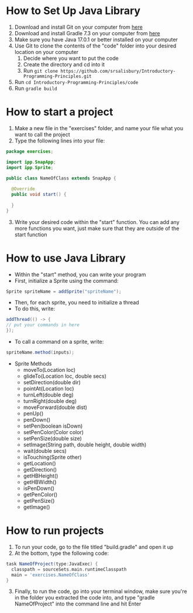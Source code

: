 # How to Set Up Java Library

1. Download and install Git on your computer from [here](https://git-scm.com/downloads)
2. Download and install Gradle 7.3 on your computer from [here](https://gradle.org/install/)
3. Make sure you have Java 17.0.1 or better installed on your computer
4. Use Git to clone the contents of the "code" folder into your desired location on your computer
   1. Decide where you want to put the code
   2. Create the directory and cd into it
   3. Run `git clone https://github.com/srsalisbury/Introductory-Programming-Principles.git`
5. Run `cd Introductory-Programming-Principles/code`
6. Run `gradle build`

# How to start a project

1. Make a new file in the "exercises" folder, and name your file what you want to call the project
2. Type the following lines into your file:

```java
package exercises;

import ipp.SnapApp;
import ipp.Sprite;

public class NameOfClass extends SnapApp {
  
  @Override
  public void start() {
  
  }
}
```

3. Write your desired code within the "start" function. You can add any more functions you want, just make sure that they are outside of the start function

# How to use Java Library

* Within the "start" method, you can write your program
* First, initialize a Sprite using the command:

```java
Sprite spriteName = addSprite("spriteName");
```

* Then, for each sprite, you need to initialize a thread
* To do this, write:

```java
addThread(() -> {
// put your commands in here
});
```

* To call a command on a sprite, write:

```java
spriteName.method(inputs);
```

* Sprite Methods
  * moveTo(Location loc)
  * glideTo(Location loc, double secs)
  * setDirection(double dir)
  * pointAt(Location loc)
  * turnLeft(double deg)
  * turnRight(double deg)
  * moveForward(double dist)
  * penUp()
  * penDown()
  * setPen(boolean isDown)
  * setPenColor(Color color)
  * setPenSize(double size)
  * setImage(String path, double height, double width)
  * wait(double secs)
  * isTouching(Sprite other)
  * getLocation()
  * getDirection()
  * getHBHeight()
  * getHBWidth()
  * isPenDown()
  * getPenColor()
  * getPenSize()
  * getImage()

# How to run projects

1. To run your code, go to the file titled "build.gradle" and open it up
2. At the bottom, type the following code:

```gradle
task NameOfProject(type:JavaExec) {
  classpath = sourceSets.main.runtimeClasspath
  main = 'exercises.NameOfClass'
}
```

3. Finally, to run the code, go into your terminal window, make sure you're in the folder you extracted the code into, and type "gradle NameOfProject" into the command line and hit Enter
